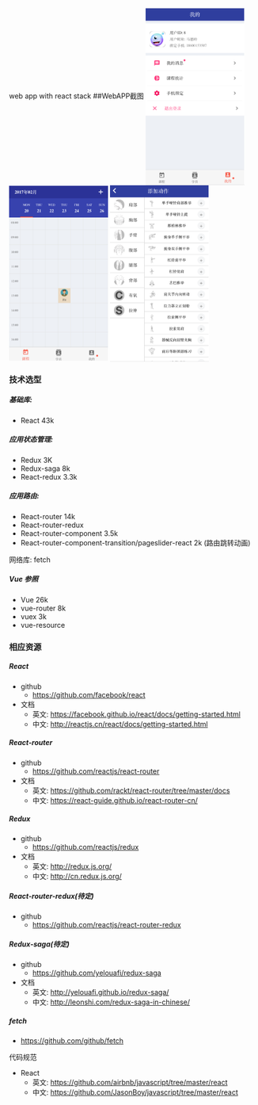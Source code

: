 web app with react stack
##WebAPP截图
<img src="https://github.com/fitahol/fitahol-webapp/blob/master/screen/screen-web1.png" width = "200" alt="图片名称" align=center />
<img src="https://github.com/fitahol/fitahol-webapp/blob/master/screen/screen-web2.png" width = "200" alt="图片名称" align=center />
<img src="https://github.com/fitahol/fitahol-webapp/blob/master/screen/screen-web3.png" width = "200" alt="图片名称" align=center />

### 技术选型
##### 基础库:
- React  43k

##### 应用状态管理:
- Redux 3K
- Redux-saga 8k
- React-redux 3.3k

##### 应用路由:
- React-router 14k
- React-router-redux
- React-router-component 3.5k
- React-router-component-transition/pageslider-react 2k (路由跳转动画)

网络库: fetch

##### Vue 参照

- Vue 26k
- vue-router    8k
- vuex 3k
- vue-resource

### 相应资源
##### React

- github
    - https://github.com/facebook/react
- 文档
    - 英文: https://facebook.github.io/react/docs/getting-started.html
    - 中文: http://reactjs.cn/react/docs/getting-started.html

##### React-router

- github
    - https://github.com/reactjs/react-router
- 文档
    - 英文: https://github.com/rackt/react-router/tree/master/docs
    - 中文: https://react-guide.github.io/react-router-cn/

##### Redux

- github
    -  https://github.com/reactjs/redux
-  文档
    - 英文: http://redux.js.org/
    - 中文: http://cn.redux.js.org/

##### React-router-redux(待定)

- github
    - https://github.com/reactjs/react-router-redux


##### Redux-saga(待定)

- github
    - https://github.com/yelouafi/redux-saga
- 文档
    - 英文: http://yelouafi.github.io/redux-saga/
    - 中文: http://leonshi.com/redux-saga-in-chinese/

##### fetch
- https://github.com/github/fetch

代码规范

- React
    - 英文: https://github.com/airbnb/javascript/tree/master/react
    - 中文: https://github.com/JasonBoy/javascript/tree/master/react
